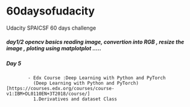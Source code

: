 # 60daysofudacity
Udacity SPAICSF  60 days challenge 


##### day1/2 opencv basics reading image, convertion into RGB , resize the image , ploting using matplotplot .....

##### Day 5 
            - Edx Course :Deep Learning with Python and PyTorch 
              (Deep Learning with Python and PyTorch) [https://courses.edx.org/courses/course-v1:IBM+DL0110EN+3T2018/course/]
              1.Derivatives and dataset Class 
              
